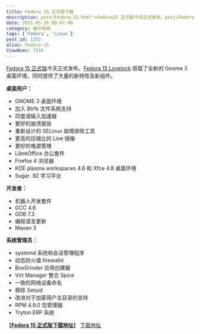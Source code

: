 ```yaml
---
title: Fedora 15 正式版下载
description: post/Fedora-15.html">Fedora15 正式版今天正式发布。post/Fedora-15.html">Fedora15 Lovelock 搭载了全新的Gnome3桌面环境，同时提供了大量的新特性及新组件。桌面用户：GNOME3桌面环境加入Btrfs文件系统支持印度语输入加速器……
date: 2011-05-26 09:47:40
category: 操作系统
tags: ['Fedora', 'Linux']
post_id: 1252
alias: Fedora-15
ViewNums: 7334
---
```


[Fedora 15 正式版](/blog/fedora-15)今天正式发布。[Fedora 15 Lovelock](/blog/fedora-15) 搭载了全新的 Gnome 3 桌面环境，同时提供了大量的新特性及新组件。

**桌面用户：**

* GNOME 3 桌面环境
* 加入 Btrfs 文件系统支持
* 印度语输入加速器
* 更好的崩溃报告
* 重新设计的 SELinux 故障排除工具
* 更高的压缩比的 Live 镜像
* 更好的电源管理
* LibreOffice 办公套件
* Firefox 4 浏览器
* KDE plasma workspaces 4.6 和 Xfce 4.8 桌面环境
* Sugar .92 学习平台

**开发者：**

* 机器人开发套件
* GCC 4.6
* GDB 7.3
* 编程语言更新
* Maven 3

**系统管理员：**

* systemd 系统和会话管理程序
* 动态防火墙 firewalld
* BoxGrinder 应用创建器
* Virt Manager 整合 Spice
* 一致的网络设备命名
* 移除 Setuid
* 改进对于加密用户主目录的支持
* RPM 4.9.0 包管理器
* Tryton ERP 系统

【[**Fedora 15 正式版下载地址**](/blog/fedora-15)】
 [下载地址](download.asp?id=458)

